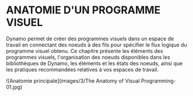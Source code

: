 

# ANATOMIE D'UN PROGRAMME VISUEL

Dynamo permet de créer des programmes visuels dans un espace de travail en connectant des noeuds à des fils pour spécifier le flux logique du programme visuel obtenu. Ce chapitre présente les éléments des programmes visuels, l'organisation des noeuds disponibles dans les bibliothèques de Dynamo, les éléments et les états des noeuds, ainsi que les pratiques recommandées relatives à vos espaces de travail.

![Anatomie principale](images/3/The Anatomy of Visual Programming-01.jpg)

